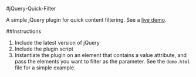 #jQuery-Quick-Filter

A simple jQuery plugin for quick content filtering. See a [live demo](http://labs.syropia.net/jQuery-Quick-Filter/demo.html).

##Instructions

1. Include the latest version of jQuery
2. Include the plugin script
3. Instantiate the plugin on an element that contains a value attribute, and pass the elements you want to filter as the parameter. See the `demo.html` file for a simple example.